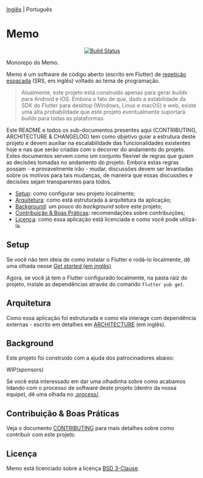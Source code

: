 [Inglês](/README.md) | Português

# Memo

<p align="center">
<a href="https://github.com/olmps/memo/actions"><img src="https://github.com/olmps/memo/actions/workflows/flutter-ci.yml/badge.svg" alt="Build Status"></a>
</p>

Monorepo do Memo.

Memo é um software de código aberto (escrito em Flutter) de
[repetição espaçada](https://en.wikipedia.org/wiki/Spaced_repetition) (SRS, em inglês) voltado ao tema de programação.

<!--
You can use the latest beta features through TestFlight / Google Play, or download through:

AppStore (badge)
Google Play (badge)
-->

> Atualmente, este projeto está construído apenas para gerar _builds_ para Android e iOS. Embora o fato de que, dado a
> estabilidade da SDK do Flutter para desktop (Windows, Linux e macOS) e web, existe uma alta probabilidade que este
> projeto eventualmente suportará _builds_ para todas as plataformas.

Este README e todos os sub-documentos presentes aqui (CONTRIBUTING, ARCHITECTURE & CHANGELOG) tem como objetivo guiar a
estrutura deste projeto e devem auxiliar na escalabilidade das funcionalidades existentes hoje e nas que serão criadas
com o decorrer do andamento do projeto. Estes documentos servem como um conjunto flexível de regras que guiam as
decisões tomadas no andamento do projeto. Embora estas regras possam - e provavelmente irão - mudar, discussões devem
ser levantadas sobre os motivos para tais mudanças, de maneira que essas discussões e decisões sejam transparentes para
todos.

- [Setup](#setup): como configurar seu projeto localmente;
- [Arquitetura](#arquitetura): como está estruturada a arquitetura da aplicação;
- [Background](#background): um pouco do _background_ sobre este projeto;
- [Contribuição & Boas Práticas](#contribuição--boas-práticas): recomendações sobre contribuições;
- [Licença](#licença): como essa aplicação está licenciada e como você pode utilizá-la.

## Setup

Se você não tem ideia de como instalar o Flutter e rodá-lo localmente, dê uma olhada nesse
[_Get started_ (em inglês)](https://flutter.dev/docs/get-started/install)

Agora, se você já tem o Flutter configurado localmente, na pasta raíz do projeto, instale as dependências através do
comando `flutter pub get`.

## Arquitetura

Como essa aplicação foi estruturada e como ela interage com dependência externas - escrito em detalhes em
[ARCHITECTURE](ARCHITECTURE.md) (em inglês).

## Background

Este projeto foi construído com a ajuda dos patrocinadores abaixo:

WIP(sponsors)

Se você está interessado em dar uma olhadinha sobre como acabamos lidando com o processo de software deste projeto (dentro
da nossa equipe), dê uma olhada no [.process/](.process/README.md).

## Contribuição & Boas Práticas

Veja o documento [CONTRIBUTING](CONTRIBUTING.md) para mais detalhes sobre como contribuir com este projeto.

## Licença

Memo está licenciado sobre a licença [BSD 3-Clause](LICENSE).
